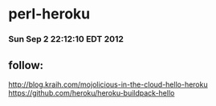 perl-heroku
===========

### Sun Sep  2 22:12:10 EDT 2012
 ##  follow:
  http://blog.kraih.com/mojolicious-in-the-cloud-hello-heroku
  https://github.com/heroku/heroku-buildpack-hello
